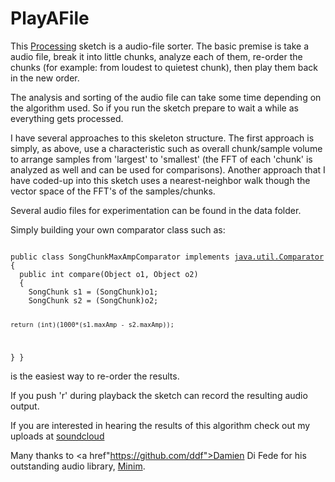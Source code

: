 PlayAFile
=========

This <a href="http://processing.org/">Processing</a> sketch is a audio-file sorter.  The basic premise is take a audio file, break it into little chunks, analyze each of them, re-order the chunks (for example: from loudest to quietest chunk), then play them back in the new order.

The analysis and sorting of the audio file can take some time depending on the algorithm used.  So if you run the sketch prepare to wait a while as everything gets processed.

I have several approaches to this skeleton structure.  The first approach is simply, as above, use a characteristic such as overall chunk/sample volume to arrange samples from 'largest' to 'smallest' (the FFT of each 'chunk' is analyzed as well and can be used for comparisons).  Another approach that I have coded-up into this sketch uses a nearest-neighbor walk though the vector space of the FFT's of the samples/chunks.

Several audio files for experimentation can be found in the data folder.

Simply building your own comparator class such as:

<code>
public class SongChunkMaxAmpComparator implements <a href="http://docs.oracle.com/javase/8/docs/api/java/util/Comparator.html">java.util.Comparator</a>
{
  public int compare(Object o1, Object o2)
  {
    SongChunk s1 = (SongChunk)o1;
    SongChunk s2 = (SongChunk)o2;
    
    return (int)(1000*(s1.maxAmp - s2.maxAmp));
  }
}
</code>

is the easiest way to re-order the results.

If you push 'r' during playback the sketch can record the resulting audio output.


If you are interested in hearing the results of this algorithm check out my uploads at <a href="https://soundcloud.com/benvancitters/sets/sorted-like-teen-spirit">soundcloud</a>

Many thanks to <a href"https://github.com/ddf">Damien Di Fede<a> for his outstanding audio library, <a href="http://code.compartmental.net/tools/minim/">Minim</a>.